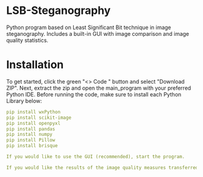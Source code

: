 # LSB-Steganography
Python program based on Least Significant Bit technique in image steganography. Includes a built-in GUI with image comparison and image quality statistics.

# Installation
To get started, click the green "<> Code " button and select "Download ZIP". Next, extract the zip and open the main_program with your preferred Python IDE.
Before running the code, make sure to install each Python Library below:

```yaml
pip install wxPython
pip install scikit-image
pip install openpyxl
pip install pandas
pip install numpy
pip install Pillow
pip install brisque

If you would like to use the GUI (recommended), start the program.

If you would like the results of the image quality measures transferred to an Excel file, follow the instructions as indicated in the code.
